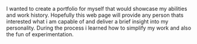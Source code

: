 I wanted to create a portfolio for myself that would showcase my abilities and work history. Hopefully this web page will provide any person thats interested what i am capable of and deliver a brief insight into my personality. During the process i learned how to simplify my work and also the fun of experimentation.
